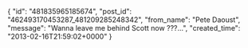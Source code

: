  {
   "id": "481835965185674",
   "post_id": "462493170453287_481209285248342",
   "from_name": "Pete Daoust",
   "message": "Wanna leave me behind Scott now ???...",
   "created_time": "2013-02-16T21:59:02+0000"
 }
